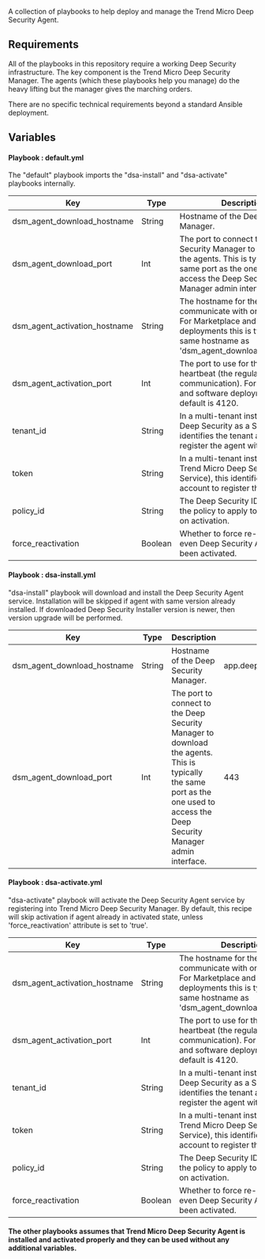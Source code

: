 A collection of playbooks to help deploy and manage the Trend Micro Deep Security Agent.

## Requirements

All of the playbooks in this repository require a working Deep Security infrastructure. The key component is the Trend Micro Deep Security Manager. The agents (which these playbooks help you manage) do the heavy lifting but the manager gives the marching orders. 

There are no specific technical requirements beyond a standard Ansible deployment.

## Variables

#### Playbook : default.yml

The "default" playbook imports the "dsa-install" and "dsa-activate" playbooks internally.

Key | Type | Description | Default
----|------|-------------|--------
dsm_agent_download_hostname | String | Hostname of the Deep Security Manager. | app.deepsecurity.trendmicro.com
dsm_agent_download_port | Int | The port to connect to the Deep Security Manager to download the agents. This is typically the same port as the one used to access the Deep Security Manager admin interface. | 443
dsm_agent_activation_hostname | String | The hostname for the agents to communicate with once deployed. For Marketplace and software deployments this is typically the same hostname as 'dsm_agent_download_hostname'. | agents.deepsecurity.trendmicro.com
dsm_agent_activation_port | Int | The port to use for the agent heartbeat (the regular communication). For Marketplace and software deployments, the default is 4120. | 443
tenant_id | String | In a multi-tenant installation (like Deep Security as a Service), this identifies the tenant account to register the agent with. |
token | String | In a multi-tenant installation (like Trend Micro Deep Security as a Service), this identifies the tenant account to register the agent with. |
policy_id | String | The Deep Security ID assigned to the policy to apply to the agents on activation. |
force_reactivation | Boolean | Whether to force re-activation even Deep Security Agent has been activated. | false


#### Playbook : dsa-install.yml

"dsa-install" playbook will download and install the Deep Security Agent service. Installation will be skipped if agent with same version already installed. If downloaded Deep Security Installer version is newer, then version upgrade will be performed.

Key | Type | Description | Default
----|------|-------------|--------
dsm_agent_download_hostname | String | Hostname of the Deep Security Manager. | app.deepsecurity.trendmicro.com
dsm_agent_download_port | Int | The port to connect to the Deep Security Manager to download the agents. This is typically the same port as the one used to access the Deep Security Manager admin interface. | 443


#### Playbook : dsa-activate.yml

"dsa-activate" playbook will activate the Deep Security Agent service by registering into Trend Micro Deep Security Manager. By default, this recipe will skip activation if agent already in activated state, unless 'force_reactivation' attribute is set to 'true'.

Key | Type | Description | Default
----|------|-------------|--------
dsm_agent_activation_hostname | String | The hostname for the agents to communicate with once deployed. For Marketplace and software deployments this is typically the same hostname as 'dsm_agent_download_hostname'. | agents.deepsecurity.trendmicro.com
dsm_agent_activation_port | Int | The port to use for the agent heartbeat (the regular communication). For Marketplace and software deployments, the default is 4120. | 443
tenant_id | String | In a multi-tenant installation (like Deep Security as a Service), this identifies the tenant account to register the agent with. |
token | String | In a multi-tenant installation (like Trend Micro Deep Security as a Service), this identifies the tenant account to register the agent with. |
policy_id | String | The Deep Security ID assigned to the policy to apply to the agents on activation. |
force_reactivation | Boolean | Whether to force re-activation even Deep Security Agent has been activated. | false


#### The other playbooks assumes that Trend Micro Deep Security Agent is installed and activated properly and they can be used without any additional variables.